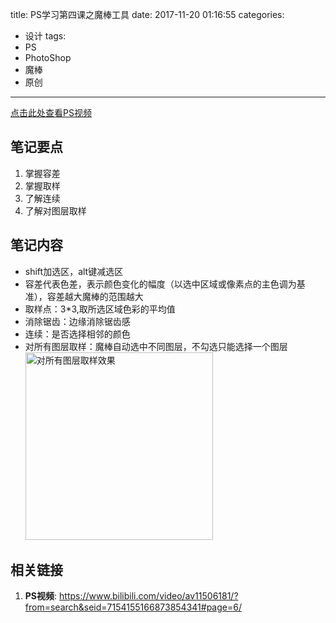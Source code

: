 title: PS学习第四课之魔棒工具
date: 2017-11-20 01:16:55
categories:
- 设计
tags:
- PS
- PhotoShop
- 魔棒
- 原创
---
[点击此处查看PS视频](https://www.bilibili.com/video/av11506181/?from=search&seid=7154155166873854341#page=6)
## 笔记要点
1. 掌握容差
1. 掌握取样
1. 了解连续
1. 了解对图层取样
<!-- more -->
## 笔记内容
<style>
    img{
        width: 300px;
    }
</style>
- shift加选区，alt键减选区
- 容差代表色差，表示颜色变化的幅度（以选中区域或像素点的主色调为基准），容差越大魔棒的范围越大
- 取样点：3*3,取所选区域色彩的平均值
- 消除锯齿：边缘消除锯齿感
- 连续：是否选择相邻的颜色
- 对所有图层取样：魔棒自动选中不同图层，不勾选只能选择一个图层
![对所有图层取样效果](/resource/Snipaste_2017-11-20_01-47-45.jpg)

## 相关链接
1. **PS视频**: <https://www.bilibili.com/video/av11506181/?from=search&seid=7154155166873854341#page=6/>